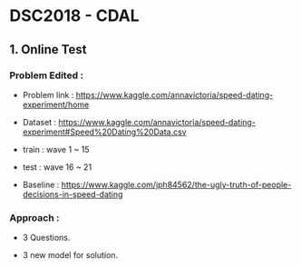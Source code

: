 # DSC2018 - CDAL

## 1. Online Test

### Problem Edited : 

- Problem link : https://www.kaggle.com/annavictoria/speed-dating-experiment/home

- Dataset : https://www.kaggle.com/annavictoria/speed-dating-experiment#Speed%20Dating%20Data.csv

- train : wave 1 ~ 15

- test : wave 16 ~ 21 

- Baseline : https://www.kaggle.com/jph84562/the-ugly-truth-of-people-decisions-in-speed-dating

### Approach : 

- 3 Questions. 

- 3 new model for solution.



